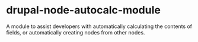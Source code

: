 drupal-node-autocalc-module
===========================

A module to assist developers with automatically calculating the contents of fields, or automatically creating nodes from other nodes.
